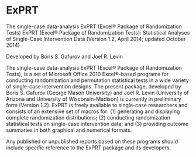 # ExPRT
The single-case data-analysis ExPRT (Excel® Package of Randomization Tests)
ExPRT (Excel® Package of Randomization Tests): Statistical Analyses of Single-Case Intervention Data (Version 1.2, April 2014; updated October 2014)

Developed by Boris S. Gafurov and Joel R. Levin

The single-case data-analysis ExPRT (Excel® Package of Randomization Tests), is a set of Microsoft Office 2010 Excel®-based programs for conducting randomization and permutation statistical tests in a wide variety of single-case intervention designs. The present package, developed by Boris S. Gafurov (George Mason University) and Joel R. Levin (University of Arizona and University of Wisconsin-Madison) is currently in preliminary form (Version 1.2). ExPRT is freely available to single-case researchers and consists of an extensive set of macros for: (1) generating and displaying complete randomization distributions; (2) conducting randomization statistical tests on single-case intervention data; and (3) providing outcome summaries in both graphical and numerical formats.

Any published or unpublished reports based on these programs should include specific reference to the ExPRT package and its developers.
